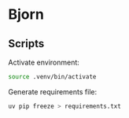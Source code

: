 # Bjorn

## Scripts

Activate environment:

```bash
source .venv/bin/activate
```

Generate requirements file:

```bash
uv pip freeze > requirements.txt
```
